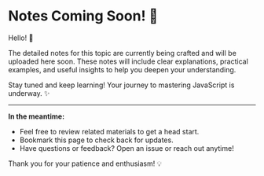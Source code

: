 # Notes Coming Soon! 🚀

Hello! 👋

The detailed notes for this topic are currently being crafted and will be uploaded here soon. These notes will include clear explanations, practical examples, and useful insights to help you deepen your understanding.

Stay tuned and keep learning! Your journey to mastering JavaScript is underway. ✨

---

**In the meantime:**  
- Feel free to review related materials to get a head start.  
- Bookmark this page to check back for updates.  
- Have questions or feedback? Open an issue or reach out anytime!

Thank you for your patience and enthusiasm! 💡
